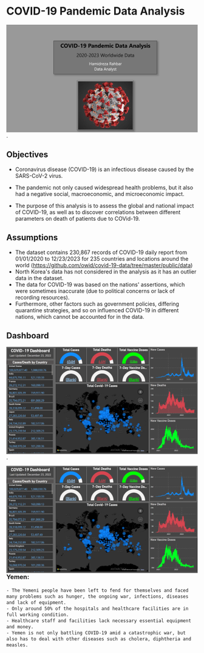 # COVID-19 Pandemic Data Analysis


<a href="https://github.com/hamid-rahbar/Covid-19PandemicAnalysisPowerBI/blob/main/P.1.png"><img align="left" width="auto" height="auto" src="https://github.com/hamid-rahbar/Covid-19PandemicAnalysisPowerBI/blob/main/P.1.png"></a>

.

## Objectives

- Coronavirus disease (COVID-19) is an infectious disease caused by the SARS-CoV-2 virus.

- The pandemic not only caused widespread health problems, but it also had a negative social, macroeconomic, and microeconomic impact.

- The purpose of this analysis is to assess the global and national impact of COVID-19, as well as to discover correlations between different parameters on death of patients due to COVid-19.

## Assumptions

- The dataset contains 230,867 records of COVID-19 daily report from 01/01/2020 to 12/23/2023 for 235 countries and locations around the world (https://github.com/owid/covid-19-data/tree/master/public/data)
- North Korea's data has not considered in the analysis as it has an outlier data in the dataset.
- The data for COVID-19 was based on the nations' assertions, which were sometimes inaccurate (due to political concerns or lack of recording resources). 
- Furthermore, other factors such as government policies, differing quarantine strategies, and so on influenced COVID-19 in different nations, which cannot be accounted for in the data.

## Dashboard

<a href="https://github.com/hamid-rahbar/Covid-19PandemicAnalysisPowerBI/blob/main/P.2.Dashboard.png"><img align="left" width="auto" height="auto" src="https://github.com/hamid-rahbar/Covid-19PandemicAnalysisPowerBI/blob/main/P.2.Dashboard.png"></a>

.

<a href="https://github.com/hamid-rahbar/Covid-19PandemicAnalysisPowerBI/blob/main/P.2.Dashboard.png"><img align="left" width="auto" height="auto" src="https://github.com/hamid-rahbar/Covid-19PandemicAnalysisPowerBI/blob/main/P.2.Dashboard.png"></a>


### Yemen:
    - The Yemeni people have been left to fend for themselves and faced many problems such as hunger, the ongoing war, infections, diseases and lack of equipment. 
    - Only around 50% of the hospitals and healthcare facilities are in full working condition.
    - Healthcare staff and facilities lack necessary essential equipment and money.
    - Yemen is not only battling COVID-19 amid a catastrophic war, but also has to deal with other diseases such as cholera, diphtheria and measles.
    
